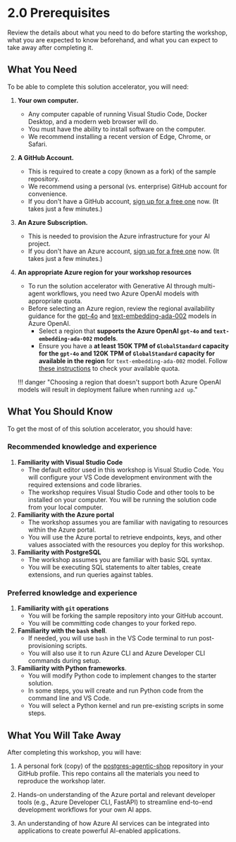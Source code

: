 # 2.0 Prerequisites

Review the details about what you need to do before starting the workshop, what you are expected to know beforehand, and what you can expect to take away after completing it.

## What You Need

To be able to complete this solution accelerator, you will need:

1. **Your own computer.**
    - Any computer capable of running Visual Studio Code, Docker Desktop, and a modern web browser will do.
    - You must have the ability to install software on the computer.
    - We recommend installing a recent version of Edge, Chrome, or Safari.
2. **A GitHub Account.**
    - This is required to create a copy (known as a fork) of the sample repository.
    - We recommend using a personal (vs. enterprise) GitHub account for convenience.
    - If you don't have a GitHub account, [sign up for a free one](https://github.com/signup) now. (It takes just a few minutes.)
3. **An Azure Subscription.**
    - This is needed to provision the Azure infrastructure for your AI project.
    - If you don't have an Azure account, [sign up for a free one](https://azure.microsoft.com/en-gb/pricing/purchase-options/azure-account) now. (It takes just a few minutes.)
4. **An appropriate Azure region for your workshop resources**
    - To run the solution accelerator with Generative AI through multi-agent workflows, you need two Azure OpenAI models with appropriate quota.
    - Before selecting an Azure region, review the regional availability guidance for the [gpt-4o](https://learn.microsoft.com/azure/ai-services/openai/concepts/models?tabs=global-standard%2Cstandard-chat-completions#standard-models-by-endpoint) and [text-embedding-ada-002](https://learn.microsoft.com/azure/ai-services/openai/concepts/models?tabs=global-standard%2Cstandard-embeddings#standard-models-by-endpoint) models in Azure OpenAI.
        - Select a region that **supports the Azure OpenAI `gpt-4o` and `text-embedding-ada-002` models**.
        - Ensure you have a **at least 150K TPM of `GlobalStandard` capacity for the `gpt-4o` and 120K TPM of `GlobalStandard` capacity for available in the region** for `text-embedding-ada-002` model. Follow [these instructions](https://learn.microsoft.com/azure/ai-services/openai/how-to/quota?tabs=rest#view-and-request-quota) to check your available quota.

    !!! danger "Choosing a region that doesn't support both Azure OpenAI models will result in deployment failure when running `azd up`."

## What You Should Know

To get the most of of this solution accelerator, you should have:

### Recommended knowledge and experience

1. **Familiarity with Visual Studio Code**
    - The default editor used in this workshop is Visual Studio Code. You will configure your VS Code development environment with the required extensions and code libraries.
    - The workshop requires Visual Studio Code and other tools to be installed on your computer. You will be running the solution code from your local computer.
2. **Familiarity with the Azure portal**
    - The workshop assumes you are familiar with navigating to resources within the Azure portal.
    - You will use the Azure portal to retrieve endpoints, keys, and other values associated with the resources you deploy for this workshop.
3. **Familiarity with PostgreSQL**
    - The workshop assumes you are familiar with basic SQL syntax.
    - You will be executing SQL statements to alter tables, create extensions, and run queries against tables.

### Preferred knowledge and experience

1. **Familiarity with `git` operations**
    - You will be forking the sample repository into your GitHub account.
    - You will be committing code changes to your forked repo.
2. **Familiarity with the `bash` shell**.
    - If needed, you will use `bash` in the VS Code terminal to run post-provisioning scripts.
    - You will also use it to run Azure CLI and Azure Developer CLI commands during setup. 
3. **Familiarity with Python frameworks**.
    - You will modify Python code to implement changes to the starter solution.
    - In some steps, you will create and run Python code from the command line and VS Code.
    - You will select a Python kernel and run pre-existing scripts in some steps.

## What You Will Take Away

After completing this workshop, you will have:

1. A personal fork (copy) of the [postgres-agentic-shop](https://github.com/Azure-Samples/postgres-agentic-shop) repository in your GitHub profile. This repo contains all the materials you need to reproduce the workshop later.

2. Hands-on understanding of the Azure portal and relevant developer tools (e.g., Azure Developer CLI, FastAPI) to streamline end-to-end development workflows for your own AI apps.

3. An understanding of how Azure AI services can be integrated into applications to create powerful AI-enabled applications.